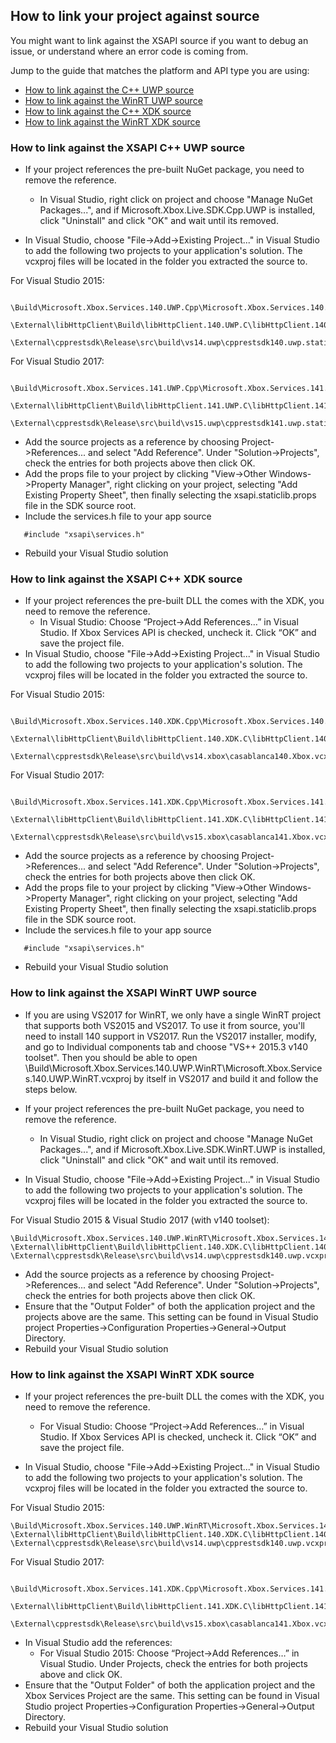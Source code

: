 ## How to link your project against source

You might want to link against the XSAPI source if you want to debug an issue, or understand where an error code is coming from.  

Jump to the guide that matches the platform and API type you are using:
- [How to link against the C++ UWP source](LINKTOSOURCE.md#how-to-link-against-the-xsapi-c-uwp-source)
- [How to link against the WinRT UWP source](LINKTOSOURCE.md#how-to-link-against-the-xsapi-winrt-uwp-source)
- [How to link against the C++ XDK source](LINKTOSOURCE.md#how-to-link-against-the-xsapi-c-xdk-source)
- [How to link against the WinRT XDK source](LINKTOSOURCE.md#how-to-link-against-the-xsapi-winrt-xdk-source)

### How to link against the XSAPI C++ UWP source

- If your project references the pre-built NuGet package, you need to remove the reference. 
   - In Visual Studio, right click on project and choose "Manage NuGet Packages...", and if Microsoft.Xbox.Live.SDK.Cpp.UWP is installed, click "Uninstall" and click "OK" and wait until its removed.
   
- In Visual Studio, choose "File->Add->Existing Project..." in Visual Studio to add the following two projects to your application's solution. The vcxproj files will be located in the folder you extracted the source to.   

For Visual Studio 2015:
```
  \Build\Microsoft.Xbox.Services.140.UWP.Cpp\Microsoft.Xbox.Services.140.UWP.Cpp.vcxproj
  \External\libHttpClient\Build\libHttpClient.140.UWP.C\libHttpClient.140.UWP.C.vcxproj
  \External\cpprestsdk\Release\src\build\vs14.uwp\cpprestsdk140.uwp.static.vcxproj
```

For Visual Studio 2017:
```
  \Build\Microsoft.Xbox.Services.141.UWP.Cpp\Microsoft.Xbox.Services.141.UWP.Cpp.vcxproj
  \External\libHttpClient\Build\libHttpClient.141.UWP.C\libHttpClient.141.UWP.C.vcxproj
  \External\cpprestsdk\Release\src\build\vs15.uwp\cpprestsdk141.uwp.static.vcxproj
```

- Add the source projects as a reference by choosing Project->References... and select "Add Reference". Under "Solution->Projects", check the entries for both projects above then click OK.
- Add the props file to your project by clicking "View->Other Windows->Property Manager", right clicking on your project, selecting "Add Existing Property Sheet", then finally selecting the xsapi.staticlib.props file in the SDK source root.
- Include the services.h file to your app source
```
   #include "xsapi\services.h"
```
- Rebuild your Visual Studio solution

### How to link against the XSAPI C++ XDK source
- If your project references the pre-built DLL the comes with the XDK, you need to remove the reference. 
  - In Visual Studio: Choose “Project->Add References…” in Visual Studio. If Xbox Services API is checked, uncheck it. Click “OK” and save the project file.
- In Visual Studio, choose "File->Add->Existing Project..." in Visual Studio to add the following two projects to your application's solution. The vcxproj files will be located in the folder you extracted the source to.   

For Visual Studio 2015:
```
  \Build\Microsoft.Xbox.Services.140.XDK.Cpp\Microsoft.Xbox.Services.140.XDK.Cpp.vcxproj
  \External\libHttpClient\Build\libHttpClient.140.XDK.C\libHttpClient.140.XDK.C.vcxproj
  \External\cpprestsdk\Release\src\build\vs14.xbox\casablanca140.Xbox.vcxproj
```

For Visual Studio 2017:
```
  \Build\Microsoft.Xbox.Services.141.XDK.Cpp\Microsoft.Xbox.Services.141.XDK.Cpp.vcxproj
  \External\libHttpClient\Build\libHttpClient.141.XDK.C\libHttpClient.141.XDK.C.vcxproj
  \External\cpprestsdk\Release\src\build\vs15.xbox\casablanca141.Xbox.vcxproj
```
- Add the source projects as a reference by choosing Project->References... and select "Add Reference". Under "Solution->Projects", check the entries for both projects above then click OK.
- Add the props file to your project by clicking "View->Other Windows->Property Manager", right clicking on your project, selecting "Add Existing Property Sheet", then finally selecting the xsapi.staticlib.props file in the SDK source root.
- Include the services.h file to your app source
```
   #include "xsapi\services.h"
```
- Rebuild your Visual Studio solution

### How to link against the XSAPI WinRT UWP source

- If you are using VS2017 for WinRT, we only have a single WinRT project that supports both VS2015 and VS2017. To use it from source, you'll need to install 140 support in VS2017. Run the VS2017 installer, modify, and go to Individual components tab and choose "VS++ 2015.3 v140 toolset". Then you should be able to open \Build\Microsoft.Xbox.Services.140.UWP.WinRT\Microsoft.Xbox.Services.140.UWP.WinRT.vcxproj by itself in VS2017 and build it and follow the steps below.
- If your project references the pre-built NuGet package, you need to remove the reference. 
  - In Visual Studio, right click on project and choose "Manage NuGet Packages...", and if Microsoft.Xbox.Live.SDK.WinRT.UWP is installed, click "Uninstall" and click "OK" and wait until its removed.   

- In Visual Studio, choose "File->Add->Existing Project..." in Visual Studio to add the following two projects to your application's solution. The vcxproj files will be located in the folder you extracted the source to.

For Visual Studio 2015 & Visual Studio 2017 (with v140 toolset):
```
\Build\Microsoft.Xbox.Services.140.UWP.WinRT\Microsoft.Xbox.Services.140.UWP.WinRT.vcxproj
\External\libHttpClient\Build\libHttpClient.140.XDK.C\libHttpClient.140.XDK.C.vcxproj
\External\cpprestsdk\Release\src\build\vs14.uwp\cpprestsdk140.uwp.vcxproj
```

- Add the source projects as a reference by choosing Project->References... and select "Add Reference". Under "Solution->Projects", check the entries for both projects above then click OK.
- Ensure that the "Output Folder" of both the application project and the projects above are the same. This setting can be found in Visual Studio project Properties->Configuration Properties->General->Output Directory.
- Rebuild your Visual Studio solution

### How to link against the XSAPI WinRT XDK source

- If your project references the pre-built DLL the comes with the XDK, you need to remove the reference.
  - For Visual Studio: Choose “Project->Add References…” in Visual Studio. If Xbox Services API is checked, uncheck it. Click “OK” and save the project file.

- In Visual Studio, choose "File->Add->Existing Project..." in Visual Studio to add the following two projects to your application's solution. The vcxproj files will be located in the folder you extracted the source to.

For Visual Studio 2015:
```
\Build\Microsoft.Xbox.Services.140.UWP.WinRT\Microsoft.Xbox.Services.140.XDK.WinRT.vcxproj
\External\libHttpClient\Build\libHttpClient.140.XDK.C\libHttpClient.140.XDK.C.vcxproj
\External\cpprestsdk\Release\src\build\vs14.uwp\cpprestsdk140.uwp.vcxproj
```
For Visual Studio 2017:
```
  \Build\Microsoft.Xbox.Services.141.XDK.Cpp\Microsoft.Xbox.Services.141.XDK.WinRT.vcxproj
  \External\libHttpClient\Build\libHttpClient.141.XDK.C\libHttpClient.141.XDK.C.vcxproj
  \External\cpprestsdk\Release\src\build\vs15.xbox\casablanca141.Xbox.vcxproj
```

- In Visual Studio add the references:
  - For Visual Studio 2015: Choose “Project->Add References…” in Visual Studio. Under Projects, check the entries for both projects above and click OK.
- Ensure that the "Output Folder" of both the application project and the Xbox Services Project are the same. This setting can be found in Visual Studio project Properties->Configuration Properties->General->Output Directory.
- Rebuild your Visual Studio solution

